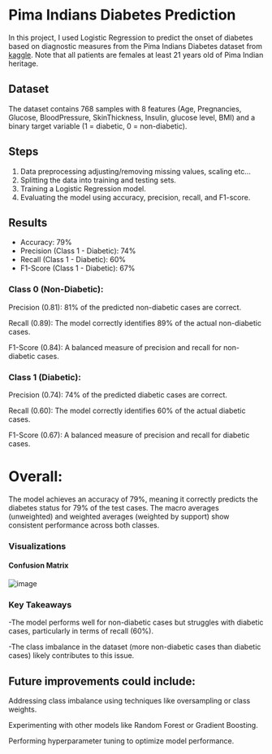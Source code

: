 # Pima Indians Diabetes Prediction

In this project, I used Logistic Regression to predict the onset of diabetes based on diagnostic measures from the Pima Indians Diabetes dataset from [kaggle](https://www.kaggle.com/datasets/uciml/pima-indians-diabetes-database). Note that all patients are females at least 21 years old of Pima Indian heritage.

## Dataset
The dataset contains 768 samples with 8 features (Age, Pregnancies, Glucose, BloodPressure, SkinThickness, Insulin, glucose level, BMI) and a binary target variable (1 = diabetic, 0 = non-diabetic).

## Steps
1. Data preprocessing adjusting/removing missing values, scaling etc...
2. Splitting the data into training and testing sets.
3. Training a Logistic Regression model.
4. Evaluating the model using accuracy, precision, recall, and F1-score.

## Results
- Accuracy: 79%
- Precision (Class 1 - Diabetic): 74%
- Recall (Class 1 - Diabetic): 60%
- F1-Score (Class 1 - Diabetic): 67%
  
### Class 0 (Non-Diabetic):

Precision (0.81): 81% of the predicted non-diabetic cases are correct.

Recall (0.89): The model correctly identifies 89% of the actual non-diabetic cases.

F1-Score (0.84): A balanced measure of precision and recall for non-diabetic cases.

### Class 1 (Diabetic):

Precision (0.74): 74% of the predicted diabetic cases are correct.

Recall (0.60): The model correctly identifies 60% of the actual diabetic cases.

F1-Score (0.67): A balanced measure of precision and recall for diabetic cases.

# Overall:

The model achieves an accuracy of 79%, meaning it correctly predicts the diabetes status for 79% of the test cases.
The macro averages (unweighted) and weighted averages (weighted by support) show consistent performance across both classes.

### Visualizations
#### Confusion Matrix
![image](https://github.com/user-attachments/assets/57696c3a-25c0-4981-a141-44e3b8bb5494)



### Key Takeaways

-The model performs well for non-diabetic cases but struggles with diabetic cases, particularly in terms of recall (60%).

-The class imbalance in the dataset (more non-diabetic cases than diabetic cases) likely contributes to this issue.

## Future improvements could include:
Addressing class imbalance using techniques like oversampling or class weights.

Experimenting with other models like Random Forest or Gradient Boosting.

Performing hyperparameter tuning to optimize model performance.

